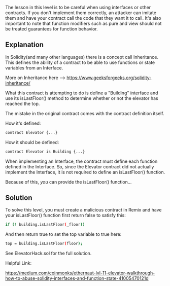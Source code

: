 The lesson in this level is to be careful when using interfaces or other contracts. If you don't implement them correctly, an attacker can imitate them and have your contract call the code that they want it to call. It's also important to note that function modifiers such as pure and view should not be treated guarantees for function behavior.

## Explanation
In Solidity(and many other languages) there is a concept call Inheritance. This defines the ability of a contract to be able to use functions or state variables from an Interface.

More on Inheritance here --> https://www.geeksforgeeks.org/solidity-inheritance/

What this contract is attempting to do is define a "Building" interface and use its isLastFloor() method to determine whether or not the elevator has reached the top.

The mistake in the original contract comes with the contract definition itself.

How it's defined: 
```bash
contract Elevator {...} 
```

How it should be defined: 
```bash
contract Elevator is Building {...} 
```

When implementing an Interface, the contract must define each function defined in the Interface. So, since the Elevator contract did not actually implement the Interface, it is not required to define an isLastFloor() function.

Because of this, *you* can provide the isLastFloor() function...

## Solution
To solve this level, you must create a malicious contract in Remix and have your isLastFloor() function first return false to satisfy this:

```bash
if (! building.isLastFloor(_floor)) 
```

And then return true to set the top variable to true here:

```bash
top = building.isLastFloor(floor); 
```

See ElevatorHack.sol for the full solution.

Helpful Link:

https://medium.com/coinmonks/ethernaut-lvl-11-elevator-walkthrough-how-to-abuse-solidity-interfaces-and-function-state-41005470121d

